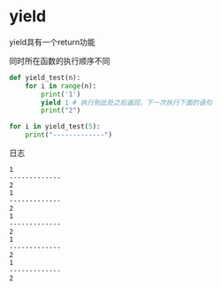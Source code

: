 # yield

yield具有一个return功能

同时所在函数的执行顺序不同

```python
def yield_test(n):  
    for i in range(n):  
        print('1')  
        yield 1 # 执行到此处之后返回，下一次执行下面的语句
        print("2")  

for i in yield_test(5):  
    print("-------------")  
```

日志

```
1
-------------
2
1
-------------
2
1
-------------
2
1
-------------
2
1
-------------
2
```